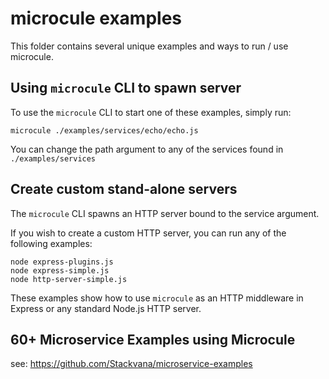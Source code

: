# microcule examples

This folder contains several unique examples and ways to run / use microcule.

## Using `microcule` CLI to spawn server

To use the `microcule` CLI to start one of these examples, simply run:

```
microcule ./examples/services/echo/echo.js
```

You can change the path argument to any of the services found in `./examples/services`

## Create custom stand-alone servers

The `microcule` CLI spawns an HTTP server bound to the service argument.

If you wish to create a custom HTTP server, you can run any of the following examples:

```
node express-plugins.js
node express-simple.js
node http-server-simple.js
```

These examples show how to use `microcule` as an HTTP middleware in Express or any standard Node.js HTTP server.

## 60+ Microservice Examples using Microcule

see: https://github.com/Stackvana/microservice-examples
